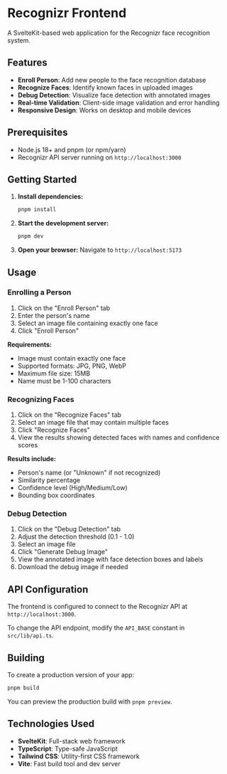 # Recognizr Frontend

A SvelteKit-based web application for the Recognizr face recognition system.

## Features

- **Enroll Person**: Add new people to the face recognition database
- **Recognize Faces**: Identify known faces in uploaded images
- **Debug Detection**: Visualize face detection with annotated images
- **Real-time Validation**: Client-side image validation and error handling
- **Responsive Design**: Works on desktop and mobile devices

## Prerequisites

- Node.js 18+ and pnpm (or npm/yarn)
- Recognizr API server running on `http://localhost:3000`

## Getting Started

1. **Install dependencies:**
   ```bash
   pnpm install
   ```

2. **Start the development server:**
   ```bash
   pnpm dev
   ```

3. **Open your browser:**
   Navigate to `http://localhost:5173`

## Usage

### Enrolling a Person

1. Click on the "Enroll Person" tab
2. Enter the person's name
3. Select an image file containing exactly one face
4. Click "Enroll Person"

**Requirements:**
- Image must contain exactly one face
- Supported formats: JPG, PNG, WebP
- Maximum file size: 15MB
- Name must be 1-100 characters

### Recognizing Faces

1. Click on the "Recognize Faces" tab
2. Select an image file that may contain multiple faces
3. Click "Recognize Faces"
4. View the results showing detected faces with names and confidence scores

**Results include:**
- Person's name (or "Unknown" if not recognized)
- Similarity percentage
- Confidence level (High/Medium/Low)
- Bounding box coordinates

### Debug Detection

1. Click on the "Debug Detection" tab
2. Adjust the detection threshold (0.1 - 1.0)
3. Select an image file
4. Click "Generate Debug Image"
5. View the annotated image with face detection boxes and labels
6. Download the debug image if needed

## API Configuration

The frontend is configured to connect to the Recognizr API at `http://localhost:3000`.

To change the API endpoint, modify the `API_BASE` constant in `src/lib/api.ts`.

## Building

To create a production version of your app:

```bash
pnpm build
```

You can preview the production build with `pnpm preview`.

## Technologies Used

- **SvelteKit**: Full-stack web framework
- **TypeScript**: Type-safe JavaScript
- **Tailwind CSS**: Utility-first CSS framework
- **Vite**: Fast build tool and dev server
